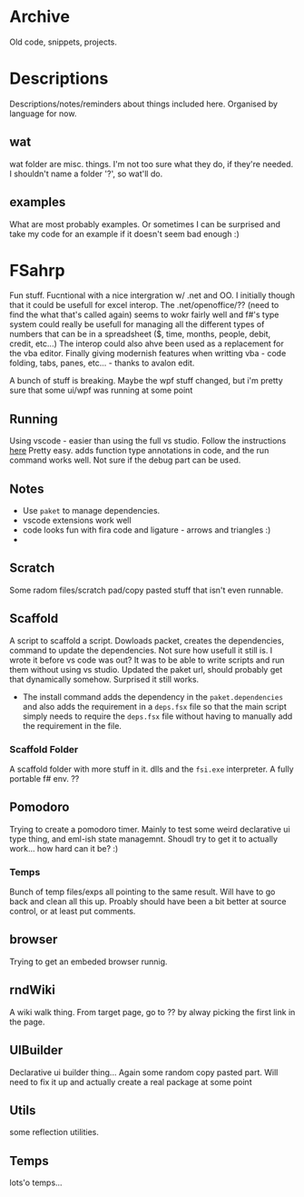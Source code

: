# Archive

Old code, snippets, projects. 

# Descriptions
Descriptions/notes/reminders about things included here.
Organised by language for now.

## wat 
wat folder are misc. things. I'm not too sure what they do, if they're needed. I shouldn't name a folder '?', so wat'll do.

## examples
What are most probably examples. Or sometimes I can be surprised and take my code for an example if it doesn't seem bad enough :)
# FSahrp
Fun stuff. Fucntional with a nice intergration w/ .net and OO.
I initially though that it could be usefull for excel interop. The .net/openoffice/?? (need to find the what that's called again) seems to wokr fairly well and f#'s type system could really be usefull for managing all the different types of numbers that can be in a spreadsheet ($, time, months, people, debit, credit, etc...)
The interop could also ahve been used as a replacement for the vba editor. Finally giving modernish features when writting vba - code folding, tabs, panes, etc... - thanks to avalon edit.

A bunch of stuff is breaking. Maybe the wpf stuff changed, but i'm pretty sure that some ui/wpf was running at some point

## Running
Using vscode - easier than using the full vs studio.
Follow the instructions [here](http://fsharp.org/use/windows/)
Pretty easy. adds function type annotations in code, and the run command works well. Not sure if the debug part can be used.
## Notes
- Use `paket` to manage dependencies.
- vscode extensions work well
- code looks fun with fira code and ligature - arrows and triangles :)
- 

## Scratch
Some radom files/scratch pad/copy pasted stuff that isn't even runnable.

## Scaffold
A script to scaffold a script. Dowloads packet, creates the dependencies, command to update the dependencies. Not sure how usefull it still is. I wrote it before vs code was out? It was to be able to write scripts and run them without using vs studio. Updated the paket url, should probably get that dynamically somehow. Surprised it still works.
- The install command adds the dependency in the `paket.dependencies` and also adds the requirement in a `deps.fsx` file so that the main script simply needs to require the `deps.fsx` file without having to manually add the requirement in the file. 

### Scaffold Folder
A scaffold folder with more stuff in it. dlls and the `fsi.exe` interpreter. A fully portable f# env. ??

## Pomodoro
Trying to create a pomodoro timer. Mainly to test some weird declarative ui type thing, and eml-ish state managemnt. Shoudl try to get it to actually work... how hard can it be? :)
### Temps
Bunch of temp files/exps all pointing to the same result. Will have to go back and clean all this up. Proably should have been a bit better at source control, or at least put comments.

## browser
Trying to get an embeded browser runnig.

## rndWiki
A wiki walk thing. From target page, go to ?? by alway picking the first link in the page.

## UIBuilder
Declarative ui builder thing... Again some random copy pasted part. Will need to fix it up and actually create a real package at some point

## Utils
some reflection utilities.

## Temps
lots'o temps...


